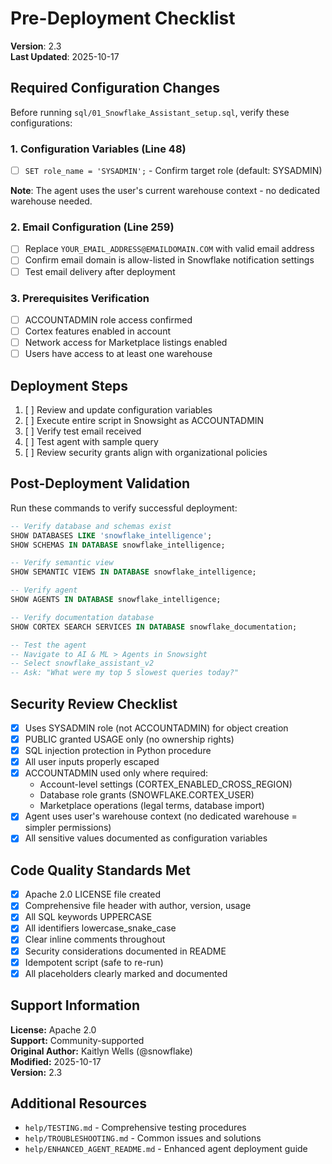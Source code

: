 # Pre-Deployment Checklist

**Version**: 2.3  
**Last Updated**: 2025-10-17

## Required Configuration Changes

Before running `sql/01_Snowflake_Assistant_setup.sql`, verify these configurations:

### 1. Configuration Variables (Line 48)
- [ ] `SET role_name = 'SYSADMIN';` - Confirm target role (default: SYSADMIN)

**Note**: The agent uses the user's current warehouse context - no dedicated warehouse needed.

### 2. Email Configuration (Line 259)
- [ ] Replace `YOUR_EMAIL_ADDRESS@EMAILDOMAIN.COM` with valid email address
- [ ] Confirm email domain is allow-listed in Snowflake notification settings
- [ ] Test email delivery after deployment

### 3. Prerequisites Verification
- [ ] ACCOUNTADMIN role access confirmed
- [ ] Cortex features enabled in account
- [ ] Network access for Marketplace listings enabled
- [ ] Users have access to at least one warehouse

## Deployment Steps

1. [ ] Review and update configuration variables
2. [ ] Execute entire script in Snowsight as ACCOUNTADMIN
3. [ ] Verify test email received
4. [ ] Test agent with sample query
5. [ ] Review security grants align with organizational policies

## Post-Deployment Validation

Run these commands to verify successful deployment:

```sql
-- Verify database and schemas exist
SHOW DATABASES LIKE 'snowflake_intelligence';
SHOW SCHEMAS IN DATABASE snowflake_intelligence;

-- Verify semantic view
SHOW SEMANTIC VIEWS IN DATABASE snowflake_intelligence;

-- Verify agent
SHOW AGENTS IN DATABASE snowflake_intelligence;

-- Verify documentation database
SHOW CORTEX SEARCH SERVICES IN DATABASE snowflake_documentation;

-- Test the agent
-- Navigate to AI & ML > Agents in Snowsight
-- Select snowflake_assistant_v2
-- Ask: "What were my top 5 slowest queries today?"
```

## Security Review Checklist

- [x] Uses SYSADMIN role (not ACCOUNTADMIN) for object creation
- [x] PUBLIC granted USAGE only (no ownership rights)
- [x] SQL injection protection in Python procedure
- [x] All user inputs properly escaped
- [x] ACCOUNTADMIN used only where required:
  - Account-level settings (CORTEX_ENABLED_CROSS_REGION)
  - Database role grants (SNOWFLAKE.CORTEX_USER)
  - Marketplace operations (legal terms, database import)
- [x] Agent uses user's warehouse context (no dedicated warehouse = simpler permissions)
- [x] All sensitive values documented as configuration variables

## Code Quality Standards Met

- [x] Apache 2.0 LICENSE file created
- [x] Comprehensive file header with author, version, usage
- [x] All SQL keywords UPPERCASE
- [x] All identifiers lowercase_snake_case
- [x] Clear inline comments throughout
- [x] Security considerations documented in README
- [x] Idempotent script (safe to re-run)
- [x] All placeholders clearly marked and documented

## Support Information

**License:** Apache 2.0  
**Support:** Community-supported  
**Original Author:** Kaitlyn Wells (@snowflake)  
**Modified:** 2025-10-17  
**Version:** 2.3

## Additional Resources

- `help/TESTING.md` - Comprehensive testing procedures
- `help/TROUBLESHOOTING.md` - Common issues and solutions
- `help/ENHANCED_AGENT_README.md` - Enhanced agent deployment guide

